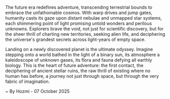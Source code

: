 
The future era redefines adventure, transcending terrestrial bounds to embrace the unfathomable cosmos. With warp drives and jump gates, humanity casts its gaze upon distant nebulae and unmapped star systems, each shimmering point of light promising untold wonders and perilous unknowns. Explorers brave the void, not just for scientific discovery, but for the sheer thrill of charting new territories, seeking alien life, and deciphering the universe's grandest secrets across light-years of empty space.

Landing on a newly discovered planet is the ultimate odyssey. Imagine stepping onto a world bathed in the light of a binary sun, its atmosphere a kaleidoscope of unknown gases, its flora and fauna defying all earthly biology. This is the heart of future adventure: the first contact, the deciphering of ancient stellar ruins, the raw thrill of existing where no human has before, a journey not just through space, but through the very fabric of imagination.

~ By Hozmi - 07 October 2025
